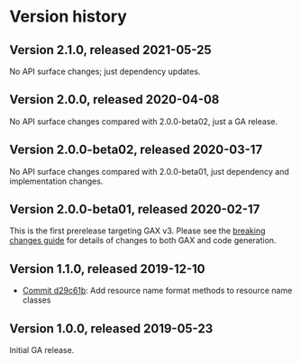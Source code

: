 # Version history

## Version 2.1.0, released 2021-05-25

No API surface changes; just dependency updates.

## Version 2.0.0, released 2020-04-08

No API surface changes compared with 2.0.0-beta02, just a GA release.

## Version 2.0.0-beta02, released 2020-03-17

No API surface changes compared with 2.0.0-beta01, just dependency
and implementation changes.

## Version 2.0.0-beta01, released 2020-02-17

This is the first prerelease targeting GAX v3. Please see the [breaking changes
guide](https://googleapis.github.io/google-cloud-dotnet/docs/guides/breaking-gax2.html)
for details of changes to both GAX and code generation.

## Version 1.1.0, released 2019-12-10

- [Commit d29c61b](https://github.com/googleapis/google-cloud-dotnet/commit/d29c61b): Add resource name format methods to resource name classes

## Version 1.0.0, released 2019-05-23

Initial GA release.
